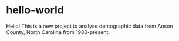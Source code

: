 # hello-world

Hello! This is a new project to analyse demographic data from Anson County, North Carolina from 1980-present.
